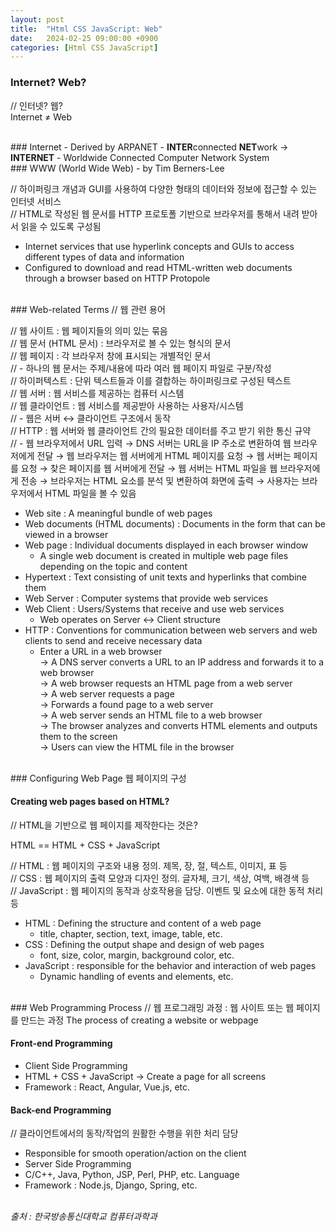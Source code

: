 ```yaml
---
layout: post
title:  "Html CSS JavaScript: Web"
date:   2024-02-25 09:00:00 +0900
categories: [Html CSS JavaScript]
---
```


### Internet? Web?   
// 인터넷? 웹?   
Internet ≠ Web   
   
<br />
### Internet   
- Derived by ARPANET   
- <b>INTER</b>connected <b>NET</b>work → <b>INTERNET</b>   
- Worldwide Connected Computer Network System   
   
<br />
### WWW (World Wide Web)   
- by Tim Berners-Lee   
   
// 하이퍼링크 개념과 GUI를 사용하여 다양한 형태의 데이터와 정보에 접근할 수 있는 인터넷 서비스   
// HTML로 작성된 웹 문서를 HTTP 프로토폴 기반으로 브라우저를 통해서 내려 받아서 읽을 수 있도록 구성됨   
- Internet services that use hyperlink concepts and GUIs to access different types of data and information   
- Configured to download and read HTML-written web documents through a browser based on HTTP Protopole   
   
<br />
### Web-related Terms   
// 웹 관련 용어   
   
// 웹 사이트 : 웹 페이지들의 의미 있는 묶음   
// 웹 문서 (HTML 문서) : 브라우저로 볼 수 있는 형식의 문서   
// 웹 페이지 : 각 브라우저 창에 표시되는 개별적인 문서   
// - 하나의 웹 문서는 주제/내용에 따라 여러 웹 페이지 파일로 구분/작성   
// 하이퍼텍스트 : 단위 텍스트들과 이를 결합하는 하이퍼링크로 구성된 텍스트   
// 웹 서버 : 웹 서비스를 제공하는 컴퓨터 시스템   
// 웹 클라이언트 : 웹 서비스를 제공받아 사용하는 사용자/시스템   
// - 웹은 서버 ↔ 클라이언트 구조에서 동작   
// HTTP : 웹 서버와 웹 클라이언트 간의 필요한 데이터를 주고 받기 위한 통신 규약   
// - 웹 브라우저에서 URL 입력 → DNS 서버는 URL을 IP 주소로 변환하여 웹 브라우저에게 전달 → 웹 브라우저는 웹 서버에게 HTML 페이지를 요청 → 웹 서버는 페이지를 요청 → 찾은 페이지를 웹 서버에게 전달 → 웹 서버는 HTML 파일을 웹 브라우저에게 전송 → 브라우저는 HTML 요소를 분석 및 변환하여 화면에 출력 → 사용자는 브라우저에서 HTML 파일을 볼 수 있음   
- Web site : A meaningful bundle of web pages   
- Web documents (HTML documents) : Documents in the form that can be viewed in a browser   
- Web page : Individual documents displayed in each browser window   
  - A single web document is created in multiple web page files depending on the topic and content   
- Hypertext : Text consisting of unit texts and hyperlinks that combine them   
- Web Server : Computer systems that provide web services   
- Web Client : Users/Systems that receive and use web services   
  - Web operates on Server ↔ Client structure   
- HTTP : Conventions for communication between web servers and web clients to send and receive necessary data   
  - Enter a URL in a web browser   
    → A DNS server converts a URL to an IP address and forwards it to a web browser   
    → A web browser requests an HTML page from a web server   
    → A web server requests a page   
    → Forwards a found page to a web server   
    → A web server sends an HTML file to a web browser   
    → The browser analyzes and converts HTML elements and outputs them to the screen   
    → Users can view the HTML file in the browser   
   
<br />
### Configuring Web Page   
웹 페이지의 구성   
   
#### Creating web pages based on HTML?   
// HTML을 기반으로 웹 페이지를 제작한다는 것은?   
   
HTML == HTML + CSS + JavaScript   
   
// HTML : 웹 페이지의 구조와 내용 정의. 제목, 장, 절, 텍스트, 이미지, 표 등   
// CSS : 웹 페이지의 출력 모양과 디자인 정의. 글자체, 크기, 색상, 여백, 배경색 등   
// JavaScript : 웹 페이지의 동작과 상호작용을 담당. 이벤트 및 요소에 대한 동적 처리 등   
- HTML : Defining the structure and content of a web page   
  - title, chapter, section, text, image, table, etc.   
- CSS : Defining the output shape and design of web pages   
  - font, size, color, margin, background color, etc.   
- JavaScript : responsible for the behavior and interaction of web pages   
  - Dynamic handling of events and elements, etc.   
   
<br />
### Web Programming Process   
// 웹 프로그래밍 과정 : 웹 사이트 또는 웹 페이지를 만드는 과정   
The process of creating a website or webpage   
   
#### Front-end Programming   
- Client Side Programming   
- HTML + CSS + JavaScript → Create a page for all screens   
- Framework : React, Angular, Vue.js, etc.   
   
#### Back-end Programming   
// 클라이언트에서의 동작/작업의 원활한 수행을 위한 처리 담당   
- Responsible for smooth operation/action on the client   
- Server Side Programming   
- C/C++, Java, Python, JSP, Perl, PHP, etc. Language   
- Framework : Node.js, Django, Spring, etc.   
   
<br />
<cite>출처 : 한국방송통신대학교 컴퓨터과학과</cite>
